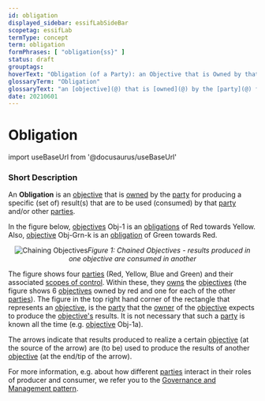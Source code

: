 ```yaml
---
id: obligation
displayed_sidebar: essifLabSideBar
scopetag: essifLab
termType: concept
term: obligation
formPhrases: [ "obligation{ss}" ]
status: draft
grouptags:
hoverText: "Obligation (of a Party): an Objective that is Owned by that Party for producing a specific (set of) result(s) that are to be used (consumed) by that Party and/or other Parties."
glossaryTerm: "Obligation"
glossaryText: "an [objective](@) that is [owned](@) by the [party](@) for producing a specific (set of) result(s) that are to be used (consumed) by that [party](@) and/or other [parties](@)."
date: 20210601
---
```


# Obligation

import useBaseUrl from '@docusaurus/useBaseUrl'

### Short Description

An **Obligation** is an [objective](@) that is [owned](@) by the [party](@) for producing a specific (set of) result(s) that are to be used (consumed) by that [party](@) and/or other [parties](@).

In the figure below, [objectives](@) Obj-1 is an [obligations](@) of Red towards Yellow. Also, [objective](@) Obj-Grn-k is an [obligation](@) of Green towards Red.

<p align="center">
<img
  alt="Chaining Objectives"
  src={useBaseUrl('images/essif-lab-objective-symbolnotation.png')}
/><i>Figure 1: Chained Objectives - results produced in one objective are consumed in another</i>
</p>

The figure shows four [parties](@) (Red, Yellow, Blue and Green) and their associated [scopes of control](scope-of-control@). Within these, they [owns](@) the [objectives](@) (the figure shows 6 [objectives](@) owned by red and one for each of the other [parties](@)). The figure in the top right hand corner of the rectangle that represents an [objective](@), is the [party](@) that the [owner](@) of the [objective](@) expects to produce the [objective's](@) results. It is not necessary that such a [party](@) is known all the time (e.g. [objective](@) Obj-1a).

The arrows indicate that results produced to realize a certain [objective](@) (at the source of the arrow) are (to be) used to produce the results of another [objective](@) (at the end/tip of the arrow).

For more information, e.g. about how different [parties](@) interact in their roles of producer and consumer, we refer you to the [Governance and Management pattern](pattern-governance-and-management@).